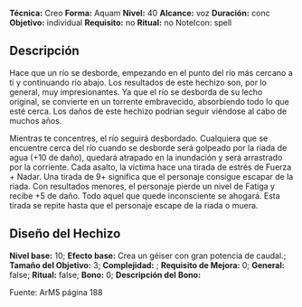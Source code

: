 
**Técnica:** Creo
**Forma:** Aquam
**Nivel:** 40
**Alcance:** voz 
**Duración:** conc  
**Objetivo:** individual
**Requisito:** no
**Ritual:** no
NoteIcon: spell




## Descripción 
<p>Hace que un río se desborde, empezando en el punto del río más cercano a ti y continuando río abajo. Los resultados de este hechizo son, por lo general, muy impresionantes. Ya que el río se desborda de su lecho original, se convierte en un torrente embravecido, absorbiendo todo lo que esté cerca. Los daños de este hechizo podrían seguir viéndose al cabo de muchos años.</p><p>Mientras te concentres, el río seguirá desbordado. Cualquiera que se encuentre cerca del río cuando se desborde será golpeado por la riada de agua (+10 de daño), quedará atrapado en la inundación y será arrastrado por la corriente. Cada asalto, la víctima hace una tirada de estrés de Fuerza + Nadar. Una tirada de 9+ significa que el personaje consigue escapar de la riada. Con resultados menores, el personaje pierde un nivel de Fatiga y recibe +5 de daño. Todo aquel que quede inconsciente se ahogará. Esta tirada se repite hasta que el personaje escape de la riada o muera.</p><p></p>

## Diseño del Hechizo 

**Nivel base:** 10; **Efecto base:** Crea un géiser con gran potencia de caudal.;  **Tamaño del **Objetivo:**** 3; **Complejidad:** ; **Requisito de Mejora:** 0; **General:** false; **Ritual:** false; **Bono:** 0; **Descripción del** **Bono:** 

Fuente: ArM5 página 188